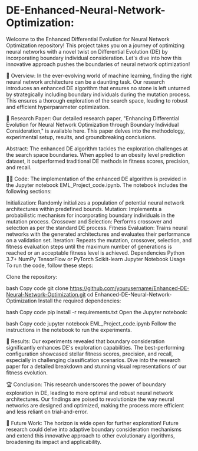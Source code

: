 # DE-Enhanced-Neural-Network-Optimization:
Welcome to the Enhanced Differential Evolution for Neural Network Optimization repository! This project takes you on a journey of optimizing neural networks with a novel twist on Differential Evolution (DE) by incorporating boundary individual consideration. Let's dive into how this innovative approach pushes the boundaries of neural network optimization!

🚀 Overview:
In the ever-evolving world of machine learning, finding the right neural network architecture can be a daunting task. Our research introduces an enhanced DE algorithm that ensures no stone is left unturned by strategically including boundary individuals during the mutation process. This ensures a thorough exploration of the search space, leading to robust and efficient hyperparameter optimization.

📄 Research Paper:
Our detailed research paper, "Enhancing Differential Evolution for Neural Network Optimization through Boundary Individual Consideration," is available here. This paper delves into the methodology, experimental setup, results, and groundbreaking conclusions.

Abstract:
The enhanced DE algorithm tackles the exploration challenges at the search space boundaries. When applied to an obesity level prediction dataset, it outperformed traditional DE methods in fitness scores, precision, and recall.

🧑‍💻 Code:
The implementation of the enhanced DE algorithm is provided in the Jupyter notebook EML_Project_code.ipynb. The notebook includes the following sections:

Initialization: Randomly initializes a population of potential neural network architectures within predefined bounds.
Mutation: Implements a probabilistic mechanism for incorporating boundary individuals in the mutation process.
Crossover and Selection: Performs crossover and selection as per the standard DE process.
Fitness Evaluation: Trains neural networks with the generated architectures and evaluates their performance on a validation set.
Iteration: Repeats the mutation, crossover, selection, and fitness evaluation steps until the maximum number of generations is reached or an acceptable fitness level is achieved.
Dependencies
Python 3.7+
NumPy
TensorFlow or PyTorch
Scikit-learn
Jupyter Notebook
Usage
To run the code, follow these steps:

Clone the repository:

bash
Copy code
git clone https://github.com/yourusername/Enhanced-DE-Neural-Network-Optimization.git
cd Enhanced-DE-Neural-Network-Optimization
Install the required dependencies:

bash
Copy code
pip install -r requirements.txt
Open the Jupyter notebook:

bash
Copy code
jupyter notebook EML_Project_code.ipynb
Follow the instructions in the notebook to run the experiments.

🌟 Results:
Our experiments revealed that boundary consideration significantly enhances DE's exploration capabilities. The best-performing configuration showcased stellar fitness scores, precision, and recall, especially in challenging classification scenarios. Dive into the research paper for a detailed breakdown and stunning visual representations of our fitness evolution.

🏆 Conclusion:
This research underscores the power of boundary exploration in DE, leading to more optimal and robust neural network architectures. Our findings are poised to revolutionize the way neural networks are designed and optimized, making the process more efficient and less reliant on trial-and-error.

🔮 Future Work:
The horizon is wide open for further exploration! Future research could delve into adaptive boundary consideration mechanisms and extend this innovative approach to other evolutionary algorithms, broadening its impact and applicability.



